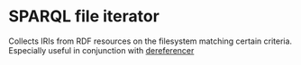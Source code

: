# SPARQL file iterator

Collects IRIs from RDF resources on the filesystem matching certain criteria. Especially useful in conjunction with [dereferencer](../dereferencer/)

